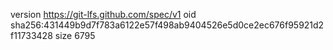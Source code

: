 version https://git-lfs.github.com/spec/v1
oid sha256:431449b9d7f783a6122e57f498ab9404526e5d0ce2ec676f95921d2f11733428
size 6795

